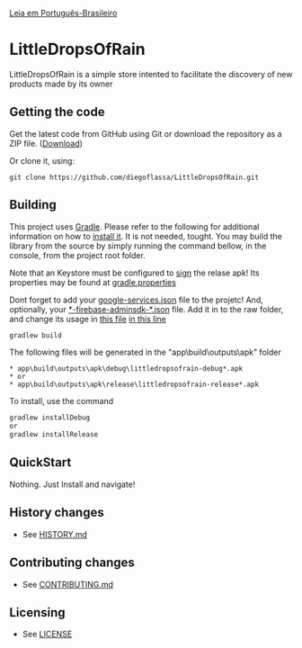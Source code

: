 [Leia em Português-Brasileiro](README.ptBR.md)
# LittleDropsOfRain

LittleDropsOfRain is a simple store intented to facilitate the discovery of new products made by its owner


## Getting the code

Get the latest code from GitHub using Git or download the repository as a ZIP file.
([Download](https://github.com/diegoflassa/LittleDropsOfRain/archive/master.zip))

Or clone it, using:

    git clone https://github.com/diegoflassa/LittleDropsOfRain.git


## Building

This project uses [Gradle](https://gradle.org/). Please refer to the following for additional information on how to [install it](https://gradle.org/install/). It is not needed, tought.
You may build the library from the source by simply running the command bellow, in the console, from the project root folder.

Note that an Keystore must be configured to [sign](https://developer.android.com/studio/publish/app-signing) the relase apk!
Its properties may be found at [gradle.properties](https://github.com/diegoflassa/LittleDropsOfRain/blob/master/gradle.properties)

Dont forget to add your [google-services.json](https://support.google.com/firebase/answer/7015592?hl=en) file to the projetc!
And, optionally, your [\*-firebase-adminsdk-\*.json](https://firebase.google.com/docs/admin/setup) file. Add it in to the raw folder,
and change its usage in [this file](https://github.com/diegoflassa/LittleDropsOfRain/blob/master/app/src/main/java/app/web/diegoflassa_site/littledropsofrain/ui/topic/SendTopicMessageFragment.kt)
[in this line](https://github.com/diegoflassa/LittleDropsOfRain/blob/9f5775af7e0b896f4d22142bc94fb0c7b6ea169d/app/src/main/java/app/web/diegoflassa_site/littledropsofrain/ui/topic/SendTopicMessageFragment.kt#L349)

```gradle
gradlew build
```

The following files will be generated in the "app\build\outputs\apk" folder

```
* app\build\outputs\apk\debug\littledropsofrain-debug*.apk
* or
* app\build\outputs\apk\release\littledropsofrain-release*.apk
```

To install, use the command

```gradle
gradlew installDebug
or
gradlew installRelease
```

## QuickStart

Nothing. Just Install and navigate!


## History changes

* See [HISTORY.md](HISTORY.md)


## Contributing changes

* See [CONTRIBUTING.md](CONTRIBUTING.md)


## Licensing

* See [LICENSE](LICENSE)